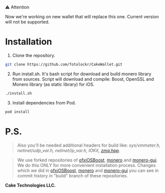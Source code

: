 ⚠️ Attention

Now we're working on new wallet that will replace this one. Current version will not be supported.

# Installation

1. Clone the repository.
```sh
git clone https://github.com/fotolockr/CakeWallet.git
```
2. Run install.sh. It's bash script for download and build monero library from sources. Script will download and compile: Boost, OpenSSL and Monero library (as static library) for iOS.
```sh
./install.sh
```
3. Install dependencies from Pod.
```sh
pod install
```

# P.S.

> Also you'll be needed additional headers for build like: *sys/vmmeter.h, netinet/udp_var.h, netinet/ip_var.h, IOKit, [zmq.hpp](https://github.com/zeromq/cppzmq)*.

> We use forked repositories of [ofxiOSBoost](https://github.com/fotolockr/ofxiOSBoost), [monero](https://github.com/fotolockr/monero) and [monero-gui](https://github.com/fotolockr/monero-gui). We do this ONLY for more convenient installation process. Changes which we did in [ofxiOSBoost](https://github.com/fotolockr/ofxiOSBoost), [monero](https://github.com/fotolockr/monero) and [monero-gui](https://github.com/fotolockr/monero-gui) you can see in commit history in "build" branch of these repositories.

**Cake Technologies LLC.**
